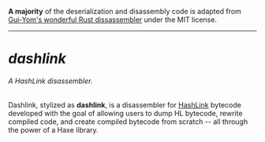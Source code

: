**A majority** of the deserialization and disassembly code is adapted from [Gui-Yom's wonderful Rust dissassembler](https://github.com/Gui-Yom/hlbc.git) under the MIT license.

---

# **_dashlink_**

<h6>A HashLink disassembler.</h6>

Dashlink, stylized as **dashlink**, is a disassembler for [HashLink](https://github.com/HaxeFoundation/hashlink) bytecode developed with the goal of allowing users to dump HL bytecode, rewrite compiled code, and create compiled bytecode from scratch -- all through the power of a Haxe library.
